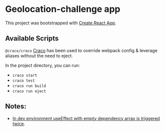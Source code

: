 # Geolocation-challenge app

This project was bootstrapped with [Create React App](https://github.com/facebook/create-react-app).

## Available Scripts
`@craco/craco` [Craco](https://www.npmjs.com/package/@craco/craco) has been used to override webpack config & leverage aliases without the need to eject.

In the project directory, you can run:
- `craco start`
- `craco test`
- `craco run build`
- `craco run eject`

## Notes:
- [In dev environment useEffect with empty dependency array is triggered twice](https://www.techiediaries.com/react-18-useeffect/#:~:text=If%20you%20have%20just%20made,upgraded%20to%20React%20version%2018).
